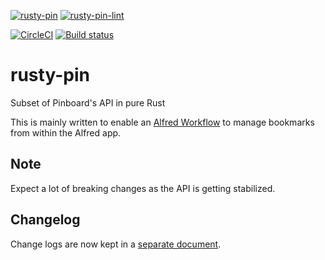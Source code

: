 [![rusty-pin](https://github.com/spamwax/rusty-pin/actions/workflows/main.yml/badge.svg)](https://github.com/spamwax/rusty-pin/actions/workflows/main.yml)
[![rusty-pin-lint](https://github.com/spamwax/rusty-pin/actions/workflows/lint.yml/badge.svg)](https://github.com/spamwax/rusty-pin/actions/workflows/lint.yml)

[![CircleCI](https://img.shields.io/circleci/build/gh/spamwax/rusty-pin?logo=circleci&style=for-the-badge)](https://circleci.com/gh/spamwax/rusty-pin)
[![Build status](https://ci.appveyor.com/api/projects/status/b09qw5r38gn08aq3/branch/master?svg=true)](https://ci.appveyor.com/project/spamwax/rusty-pin/branch/master)

# rusty-pin
Subset of Pinboard's API in pure Rust

This is mainly written to enable an [Alfred Workflow](https://github.com/spamwax/alfred-pinboard-rs) to manage bookmarks from within the Alfred app.

## Note
Expect a lot of breaking changes as the API is getting stabilized.

## Changelog

Change logs are now kept in a [separate document](./CHANGELOG.md).
